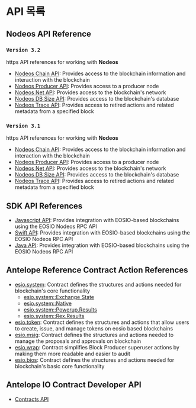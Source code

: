 # API 목록 #

## Nodeos API Reference ##

### `Version 3.2`
https API references for working with **Nodeos**
- [Nodeos Chain API](/leap-plugins/3.2/chain.api/): Provides access to the blockchain information and interaction with the blockchain
- [Nodeos Producer API](/leap-plugins/3.2/producer.api/): Provides access to a producer node
- [Nodeos Net API](/leap-plugins/3.2/net.api/): Provides access to the blockchain's network
- [Nodeos DB Size API](/leap-plugins/3.2/db_size.api/): Provides access to the blockchain's database
- [Nodeos Trace API](/leap-plugins/3.2/trace.api/): Provides access to retired actions and related metadata from a specified block

### `Version 3.1`
https API references for working with **Nodeos**
- [Nodeos Chain API](/leap-plugins/3.1/chain.api/): Provides access to the blockchain information and interaction with the blockchain
- [Nodeos Producer API](/leap-plugins/3.1/producer.api/): Provides access to a producer node
- [Nodeos Net API](/leap-plugins/3.1/net.api/): Provides access to the blockchain's network
- [Nodeos DB Size API](/leap-plugins/3.1/db_size.api/): Provides access to the blockchain's database
- [Nodeos Trace API](/leap-plugins/3.1/trace.api/): Provides access to retired actions and related metadata from a specified block


## SDK API References ##
- [Javascript API](/eosjs/latest/): Provides integration with EOSIO-based blockchains using the EOSIO Nodeos RPC API
- [Swift API](/swift-sdk/latest/): Provides integration with EOSIO-based blockchains using the EOSIO Nodeos RPC API
- [Java API](https://docs.eosnetwork.com/reference/javadocs): Provides integration with EOSIO-based blockchains using the EOSIO Nodeos RPC API

## Antelope Reference Contract Action References ##

- [esio.system](/reference-contracts/latest/reference/Classes/classeosiosystem_1_1system__contract): Contract defines the structures and actions needed for blockchain's core functionality
    - [esio.system::Exchange State](/reference-contracts/latest/reference/Classes/structeosiosystem_1_1exchange__state)
    - [esio.system::Native](/reference-contracts/latest/reference/Classes/classeosiosystem_1_1native)
    - [esio.system::Powerup.Results](/reference-contracts/latest/reference/Classes/classpowup__results)
    - [esio.system::Rex.Results](/reference-contracts/latest/reference/Classes/classrex__results)
- [esio.token](/reference-contracts/latest/reference/Classes/classeosio_1_1token): Contract defines the structures and actions that allow users to create, issue, and manage tokens on eosio based blockchains
- [esio.msig](/reference-contracts/latest/reference/Classes/classeosio_1_1multisig): Contract defines the structures and actions needed to manage the proposals and approvals on blockchain
- [esio.wrap](/reference-contracts/latest/reference/Classes/classeosio_1_1wrap): Contract simplifies Block Producer superuser actions by making them more readable and easier to audit
- [esio.bios](/reference-contracts/latest/reference/Classes/classeosiobios_1_1bios): Contract defines the structures and actions needed for blockchain's basic core functionality

## Antelope IO Contract Developer API ##
- [Contracts API](/cdt/latest/reference/Modules/group__contracts)
